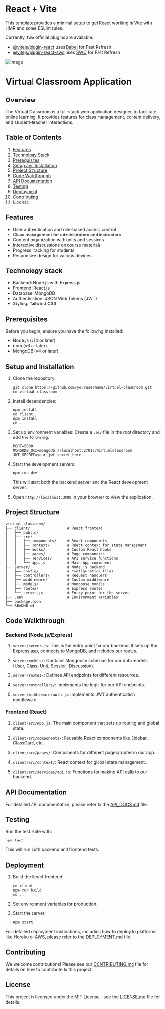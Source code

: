# React + Vite

This template provides a minimal setup to get React working in Vite with HMR and some ESLint rules.

Currently, two official plugins are available:

- [@vitejs/plugin-react](https://github.com/vitejs/vite-plugin-react/blob/main/packages/plugin-react/README.md) uses [Babel](https://babeljs.io/) for Fast Refresh
- [@vitejs/plugin-react-swc](https://github.com/vitejs/vite-plugin-react-swc) uses [SWC](https://swc.rs/) for Fast Refresh

![image](https://github.com/user-attachments/assets/61d3ea4f-ff00-43f7-9991-da6b1324dae6)


# Virtual Classroom Application

## Overview

The Virtual Classroom is a full-stack web application designed to facilitate online learning. It provides features for class management, content delivery, and student-teacher interactions.

## Table of Contents

1. [Features](#features)
2. [Technology Stack](#technology-stack)
3. [Prerequisites](#prerequisites)
4. [Setup and Installation](#setup-and-installation)
5. [Project Structure](#project-structure)
6. [Code Walkthrough](#code-walkthrough)
7. [API Documentation](#api-documentation)
8. [Testing](#testing)
9. [Deployment](#deployment)
10. [Contributing](#contributing)
11. [License](#license)

## Features

- User authentication and role-based access control
- Class management for administrators and instructors
- Content organization with units and sessions
- Interactive discussions on course materials
- Progress tracking for students
- Responsive design for various devices

## Technology Stack

- Backend: Node.js with Express.js
- Frontend: React.js
- Database: MongoDB
- Authentication: JSON Web Tokens (JWT)
- Styling: Tailwind CSS

## Prerequisites

Before you begin, ensure you have the following installed:
- Node.js (v14 or later)
- npm (v6 or later)
- MongoDB (v4 or later)

## Setup and Installation

1. Clone the repository:
   ```
   git clone https://github.com/yourusername/virtual-classroom.git
   cd virtual-classroom
   ```

2. Install dependencies:
   ```
   npm install
   cd client
   npm install
   cd ..
   ```

3. Set up environment variables:
   Create a `.env` file in the root directory and add the following:
   ```
   PORT=5000
   MONGODB_URI=mongodb://localhost:27017/virtualclassroom
   JWT_SECRET=your_jwt_secret_here
   ```

4. Start the development servers:
   ```
   npm run dev
   ```

   This will start both the backend server and the React development server.

5. Open `http://localhost:3000` in your browser to view the application.

## Project Structure

```
virtual-classroom/
├── client/                 # React frontend
│   ├── public/
│   ├── src/
│   │   ├── components/     # React components
│   │   ├── context/        # React context for state management
│   │   ├── hooks/          # Custom React hooks
│   │   ├── pages/          # Page components
│   │   ├── services/       # API service functions
│   │   └── App.js          # Main App component
├── server/                 # Node.js backend
│   ├── config/             # Configuration files
│   ├── controllers/        # Request handlers
│   ├── middleware/         # Custom middleware
│   ├── models/             # Mongoose models
│   ├── routes/             # Express routes
│   └── server.js           # Entry point for the server
├── .env                    # Environment variables
├── package.json
└── README.md
```

## Code Walkthrough

### Backend (Node.js/Express)

1. `server/server.js`: This is the entry point for our backend. It sets up the Express app, connects to MongoDB, and includes our routes.

2. `server/models/`: Contains Mongoose schemas for our data models (User, Class, Unit, Session, Discussion).

3. `server/routes/`: Defines API endpoints for different resources.

4. `server/controllers/`: Implements the logic for our API endpoints.

5. `server/middleware/auth.js`: Implements JWT authentication middleware.

### Frontend (React)

1. `client/src/App.js`: The main component that sets up routing and global state.

2. `client/src/components/`: Reusable React components like Sidebar, ClassCard, etc.

3. `client/src/pages/`: Components for different pages/routes in our app.

4. `client/src/context/`: React context for global state management.

5. `client/src/services/api.js`: Functions for making API calls to our backend.

## API Documentation

For detailed API documentation, please refer to the [API_DOCS.md](API_DOCS.md) file.

## Testing

Run the test suite with:

```
npm test
```

This will run both backend and frontend tests.

## Deployment

1. Build the React frontend:
   ```
   cd client
   npm run build
   cd ..
   ```

2. Set environment variables for production.

3. Start the server:
   ```
   npm start
   ```

For detailed deployment instructions, including how to deploy to platforms like Heroku or AWS, please refer to the [DEPLOYMENT.md](DEPLOYMENT.md) file.

## Contributing

We welcome contributions! Please see our [CONTRIBUTING.md](CONTRIBUTING.md) file for details on how to contribute to this project.

## License

This project is licensed under the MIT License - see the [LICENSE.md](LICENSE.md) file for details.
